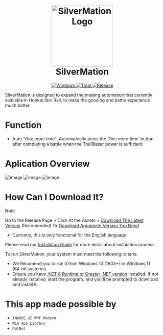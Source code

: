 <div align="center">
  <h1 align="center">
    <a href="#">
      <img src="https://github.com/user-attachments/assets/6da1c75f-fa22-4a13-9ff1-59f41091db3f" width="200" alt="SilverMation Logo">
    </a>
    <br/>
    SilverMation
    <br/>

  </h1>
    <a href="https://dotnet.microsoft.com/en-us/download/dotnet/latest/runtime">
      <img alt="Windows" src="https://img.shields.io/badge/platform-Windows-blue?logo=windows11&style=flat-square&color=1E9BFA" />
     </a>
    <a href="https://github.com/GID0317/SilverMation/releases">
      <img alt="Total" src="https://img.shields.io/github/downloads/GID0317/SilverMation/total?logo=github&style=flat-square&color=1E9BFA">
    </a>
    <a href="https://github.com/GID0317/SilverMation/releases">
      <img alt="Release" src="https://img.shields.io/github/v/release/GID0317/SilverMation?logo=visualstudio&style=flat-square&color=1E9BFA">
    </a>
  <p align="left">SilverMation is designed to expand the missing automation that currently available in Honkai Star Rail, to make the grinding and battle experience much better.</p>
</div>





# Function
- Auto "One more time", Automatically press the ‘One more time’ button after completing a battle when the TrailBlazer power is sufficient.

# Aplication Overview
![image](https://github.com/user-attachments/assets/2548817e-33b2-43ed-9acd-a1bd40d0ea40)
![image](https://github.com/user-attachments/assets/c11aea95-d332-4dd5-b1de-b304c56f1a2e)
![image](https://github.com/user-attachments/assets/e3ed68aa-788d-42c3-9148-7b789b2082f7)

# How Can I Download It?
> [!NOTE]
> Go to the Release Page > Click At the Assets > [Download The Latest Version](https://github.com/GID0317/SilverMation/releases/latest "Download The Latest Version") (Recomended) Or [Download Apropriate Version  You Need](https://github.com/GID0317/SilverMation/releases "Download Apropriate Versions You Need")

- Currently, this is only functional for the English language.

Please read our [Instalation Guide](https://github.com/GID0317/SilverMation/wiki/Installation-Guide) for more detail about instalation process.

To run SilverMation, your system must meet the following criteria:

- We Recomend you to run it from Windows 10 (1803+) or Windows 11 (64-bit systems)
- Ensure you have [.NET 8 Runtime or Greater .NET version](https://dotnet.microsoft.com/en-us/download) installed. If not already installed, start the program, and you'll be prompted to download and install it.

# This app made possible by
- `iNKORE.UI.WPF.Modern`
- `Win App Library`
- `DotNet`


